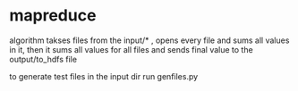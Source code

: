 # mapreduce
algorithm takses files from the input/* , 
opens every file and sums all values in it,
then it sums all values for all files 
and sends final value to the output/to_hdfs file

to generate test files in the input dir run genfiles.py 


